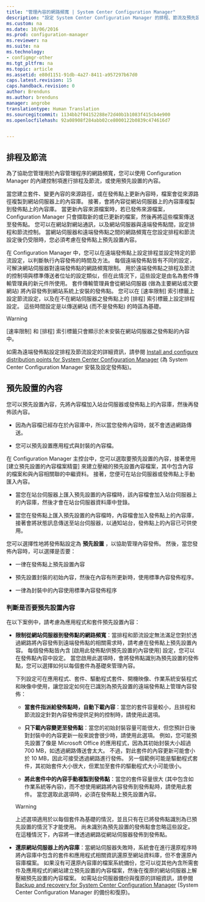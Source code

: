 ```yaml
---
title: "管理內容的網路頻寬 | System Center Configuration Manager"
description: "設定 System Center Configuration Manager 的排程、節流及預先設置的內容。"
ms.custom: na
ms.date: 10/06/2016
ms.prod: configuration-manager
ms.reviewer: na
ms.suite: na
ms.technology:
- configmgr-other
ms.tgt_pltfrm: na
ms.topic: article
ms.assetid: e80d1151-91db-4a27-8411-a957297b67d0
caps.latest.revision: 15
caps.handback.revision: 0
author: Brenduns
ms.author: brenduns
manager: angrobe
translationtype: Human Translation
ms.sourcegitcommit: 1134bb2f04152288e72d40b1b1083f415cb4e900
ms.openlocfilehash: 92a08908f284abb02ce8000122b0839c474616d7


---
```


##  <a name="a-namebkmkplanningforthrottlingascheduling-and-throttling"></a><a name="BKMK_PlanningForThrottling"></a>排程及節流  
 為了協助您管理用於內容管理程序的網路頻寬，您可以使用 Configuration Manager 的內建控制項進行排程及節流，或使用預先設置的內容。  

 當您建立套件、變更內容的來源路徑，或在發佈點上更新內容時，檔案會從來源路徑複製到網站伺服器上的內容庫。 接著，會將內容從網站伺服器上的內容庫複製到發佈點上的內容庫。 當更新內容來源檔案時，若已發佈來源檔案，Configuration Manager 只會擷取新的或已更新的檔案，然後再將這些檔案傳送至發佈點。 您可以在網站對網站通訊，以及網站伺服器與遠端發佈點間，設定排程和節流控制。 當網站伺服器和遠端發佈點之間的網路頻寬在您設定排程和節流設定後仍受限時，您必須考慮在發佈點上預先設置內容。  

 在 Configuration Manager 中，您可以在遠端發佈點上設定排程並設定特定的節流設定，以判斷執行內容發佈的時間及方法。 每個遠端發佈點皆有不同的設定，可解決網站伺服器對遠端發佈點的網路頻寬限制。 用於遠端發佈點之排程及節流的控制項與標準傳送者位址的設定類似，但在此情況下，這些設定是由名為套件傳輸管理員的新元件所使用。 套件傳輸管理員會從網站伺服器 (做為主要網站或次要網站) 將內容發佈到網站系統上安裝的發佈點。 您可以在 [速率限制]  索引標籤上設定節流設定，以及在不在網站伺服器之發佈點上的 [排程]  索引標籤上設定排程設定。 這些時間設定是以傳送網站 (而不是發佈點) 的時區為基礎。  

> [!WARNING]  
>  [速率限制]  和 [排程]  索引標籤只會顯示於未安裝在網站伺服器之發佈點的內容中。  

如需為遠端發佈點設定排程及節流設定的詳細資訊，請參閱 [Install and configure distribution points for System Center Configuration Manager](/sccm/core/servers/deploy/configure/install-and-configure-distribution-points) (為 System Center Configuration Manager 安裝及設定發佈點)。  

##  <a name="a-namebkmkprestagingcontentaprestaged-content"></a><a name="BKMK_PrestagingContent"></a> 預先設置的內容  
 您可以預先設置內容，先將內容檔加入站台伺服器或發佈點上的內容庫，然後再發佈該內容。  

-   因為內容檔已經存在於內容庫中，所以當您發佈內容時，就不會透過網路傳送。  

-   您可以預先設置應用程式與封裝的內容檔。  

在 Configuration Manager 主控台中，您可以選取要預先設置的內容，接著使用 [建立預先設置的內容檔案精靈] 來建立壓縮的預先設置內容檔案，其中包含內容的檔案和與內容相關聯的中繼資料。 接著，您便可在站台伺服器或發佈點上手動匯入內容。  

-   當您在站台伺服器上匯入預先設置的內容檔時，該內容檔會加入站台伺服器上的內容庫，然後才會在站台伺服器資料庫中登錄。  

-   當您在發佈點上匯入預先設置的內容檔時，內容檔會加入發佈點上的內容庫，接著會將狀態訊息傳送至站台伺服器，以通知站台，發佈點上的內容已可供使用。  

您可以選擇性地將發佈點設定為 **預先設置** ，以協助管理內容發佈。 然後，當您發佈內容時，可以選擇是否要：  

-   一律在發佈點上預先設置內容  

-   預先設置封裝的初始內容，然後在內容有所更新時，使用標準內容發佈程序。  

-   一律為封裝中的內容使用標準內容發佈程序  

###  <a name="a-namebkmkdeterminetoprestagecontentadetermine-whether-to-prestage-content"></a><a name="BKMK_DetermineToPrestageContent"></a>判斷是否要預先設置內容  
 在以下案例中，請考慮為應用程式和套件預先設置內容：  

-   **限制從網站伺服器到發佈點的網路頻寬**：當排程和節流設定無法滿足您對於透過網路將內容發佈到遠端發佈點的相關需求時，請考慮在發佈點上預先設置內容。 每個發佈點皆內含 [啟用此發佈點供預先設置的內容使用]  設定，您可以在發佈點內容中設定。 當您啟用此選項時，會將發佈點識別為預先設置的發佈點，您可以選擇如何以每個套件為基礎來管理內容。  

     下列設定可在應用程式、套件、驅動程式套件、開機映像、作業系統安裝程式和映像中使用，讓您設定如何在已識別為預先設置的遠端發佈點上管理內容發佈：  

    -   **當套件指派給發佈點時，自動下載內容**：當您的套件容量較小，且排程和節流設定針對內容發佈提供足夠的控制時，請使用此選項。  

    -   **只下載內容變更至發佈點**：當您的初始封裝容量可能很大，但您預計日後對封裝中的內容更新一般來說會很少時，請使用此選項。 例如，您可能預先設置了像是 Microsoft Office 的應用程式，因為其初始封裝大小超過 700 MB，如透過網路傳送會太大。 不過，對此套件的內容更新可能會小於 10 MB，因此可接受透過網路進行發佈。 另一個範例可能是驅動程式套件，其初始套件大小很大，但累加至套件的驅動程式大小可能很小。  

    -   **將此套件中的內容手動複製到發佈點**：當您的套件容量很大 (其中包含如作業系統等內容)，而不想使用網路將內容發佈到發佈點時，請使用此套件。 當您選取此選項時，必須在發佈點上預先設置內容。  

    > [!WARNING]  
    >  上述選項適用於以每個套件為基礎的情況，並且只有在已將發佈點識別為已預先設置的情況下才能使用。 尚未識別為預先設置的發佈點會忽略這些設定。 在這種情況下，內容將一律透過網路從網站伺服器發佈到發佈點。  

-   **還原網站伺服器上的內容庫**：當網站伺服器失敗時，系統會在進行還原程序時將內容庫中包含的套件和應用程式相關資訊還原至網站資料庫，但不會還原內容庫檔案。 如果沒有可還原內容庫的檔案系統備份，您可以從其他內含所需套件及應用程式的網站建立預先設置的內容檔案，然後在復原的網站伺服器上解壓縮預先設置的內容檔案。 如需站台伺服器備份與復原的詳細資訊，請參閱 [Backup and recovery for System Center Configuration Manager](/sccm/protect/understand/backup-and-recovery) (System Center Configuration Manager 的備份和復原)。  



<!--HONumber=Nov16_HO1-->


